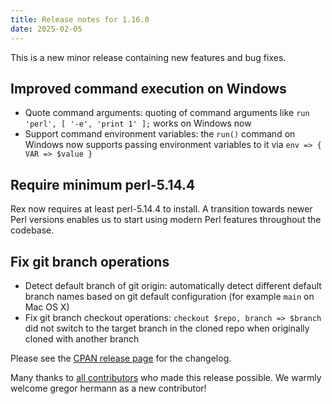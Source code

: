 ```yaml
---
title: Release notes for 1.16.0
date: 2025-02-05
---
```


This is a new minor release containing new features and bug fixes.

## Improved command execution on Windows

- Quote command arguments: quoting of command arguments like `run 'perl', [
  '-e', 'print 1' ];` works on Windows now
- Support command environment variables: the `run()` command on Windows now
  supports passing environment variables to it via `env => { VAR => $value }`

## Require minimum perl-5.14.4

Rex now requires at least perl-5.14.4 to install. A transition towards newer
Perl versions enables us to start using modern Perl features throughout the
codebase.

## Fix git branch operations

- Detect default branch of git origin: automatically detect different default
  branch names based on git default configuration (for example `main` on Mac OS
  X)
- Fix git branch checkout operations: `checkout $repo, branch => $branch` did
  not switch to the target branch in the cloned repo when originally cloned
  with another branch

Please see the [CPAN release page](https://metacpan.org/release/FERKI/Rex-1.16.0) for the changelog.

Many thanks to [all contributors](https://metacpan.org/source/FERKI/Rex-1.16.0/CONTRIBUTORS) who made this release possible. We warmly welcome gregor hermann as a new contributor!
